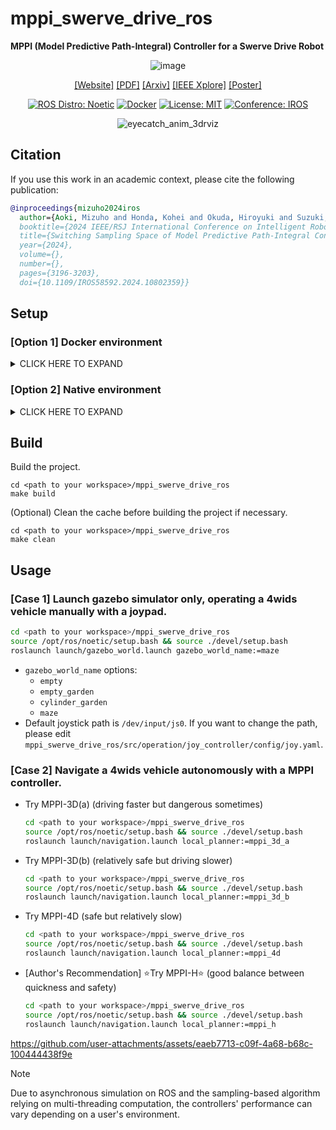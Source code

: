 # mppi_swerve_drive_ros
**MPPI (Model Predictive Path-Integral) Controller for a Swerve Drive Robot**

<div align="center">

![image](https://github.com/user-attachments/assets/56d055e7-f3a4-4c89-940f-577b00e4f088)

[[Website]](https://mizuhoaoki.github.io/projects/iros2024)
[[PDF]](https://mizuhoaoki.github.io/media/papers/IROS2024_paper_mizuhoaoki.pdf)
[[Arxiv]](https://arxiv.org/abs/2409.08648)
[[IEEE Xplore]](https://ieeexplore.ieee.org/document/10802359)
[[Poster]](https://mizuhoaoki.github.io/projects/iros2024_poster.pdf)

[![ROS Distro: Noetic](https://img.shields.io/badge/ROS-Noetic-red.svg)](https://wiki.ros.org/noetic)
[![Docker](https://img.shields.io/badge/-Docker-EEE.svg?logo=docker&style=flat)](https://www.docker.com/)
[![License: MIT](https://img.shields.io/badge/License-MIT-blue.svg)](https://opensource.org/licenses/MIT)
[![Conference: IROS](https://img.shields.io/badge/Publication-IROS2024-purple.svg)](https://iros2024-abudhabi.org/)

<!-- 1-min presentation movie -->
<!-- https://github.com/user-attachments/assets/0b18bb4d-c6ad-407b-919c-c8c3c219d75c -->

<!-- eyecatch movie -->
![eyecatch_anim_3drviz](./media/eyecatch_anim_3drviz.gif)

</div>

## Citation
If you use this work in an academic context, please cite the following publication:
```bibtex
@inproceedings{mizuho2024iros
  author={Aoki, Mizuho and Honda, Kohei and Okuda, Hiroyuki and Suzuki, Tatsuya},
  booktitle={2024 IEEE/RSJ International Conference on Intelligent Robots and Systems (IROS)}, 
  title={Switching Sampling Space of Model Predictive Path-Integral Controller to Balance Efficiency and Safety in 4WIDS Vehicle Navigation}, 
  year={2024},
  volume={},
  number={},
  pages={3196-3203},
  doi={10.1109/IROS58592.2024.10802359}}
```

## Setup

### [Option 1] Docker environment

<details>
<summary>CLICK HERE TO EXPAND</summary>

1. Prerequisites
    - [docker](https://docs.docker.com/engine/install/ubuntu/)
        - For ubuntu users:
            ```
            curl -fsSL https://get.docker.com -o get-docker.sh
            sudo sh get-docker.sh
            ```
    - [rocker](https://github.com/osrf/rocker)
        - For ubuntu users:
            ```
            sudo apt-get install python3-rocker
            ```

1. Clone the project repository.
    ```
    cd <path to your workspace>
    git clone https://github.com/MizuhoAOKI/mppi_swerve_drive_ros
    ```

1. Run for the first time setup to build the docker image.
    ```
    cd <path to your workspace>/mppi_swerve_drive_ros
    make setup_docker
    ```

1. Launch the docker container and get into the bash inside.
    ```
    cd <path to your workspace>/mppi_swerve_drive_ros
    make run_docker
    ```

1. [Inside the docker container] Build the project.
    ```
    cd ~/mppi_swerve_drive_ros
    make build
    ```

</details>


### [Option 2] Native environment

<details>
<summary>CLICK HERE TO EXPAND</summary>

1. Prerequisites
    - [ubuntu 20.04](https://releases.ubuntu.com/focal/)
    - [ros noetic](https://wiki.ros.org/noetic)

1. Clone the project repository.
    ```
    cd <path to your workspace>
    git clone https://github.com/MizuhoAOKI/mppi_swerve_drive_ros
    ```

1. Install foundation packages.
    ```
    cd <path to your workspace>/mppi_swerve_drive_ros
    sudo make install_deps
    ```
1. Initialize rosdep, update it, and install dependencies.
    ```
    cd <path to your workspace>/mppi_swerve_drive_ros
    sudo rosdep init
    rosdep update
    rosdep update && rosdep install -y --from-paths src --ignore-src --rosdistro noetic
    ```
1. Build the project.
    ```
    cd <path to your workspace>/mppi_swerve_drive_ros
    make build
    ```

</details>  


## Build

Build the project.
```
cd <path to your workspace>/mppi_swerve_drive_ros
make build
```

(Optional) Clean the cache before building the project if necessary.
```
cd <path to your workspace>/mppi_swerve_drive_ros
make clean
```


## Usage

### [Case 1] Launch gazebo simulator only, operating a 4wids vehicle manually with a joypad.
```bash
cd <path to your workspace>/mppi_swerve_drive_ros
source /opt/ros/noetic/setup.bash && source ./devel/setup.bash
roslaunch launch/gazebo_world.launch gazebo_world_name:=maze
```

- `gazebo_world_name` options:
    - `empty`
    - `empty_garden`
    - `cylinder_garden`
    - `maze`
- Default joystick path is `/dev/input/js0`. If you want to change the path, please edit `mppi_swerve_drive_ros/src/operation/joy_controller/config/joy.yaml`.


### [Case 2] Navigate a 4wids vehicle autonomously with a MPPI controller.

- Try MPPI-3D(a) (driving faster but dangerous sometimes)
    ```bash
    cd <path to your workspace>/mppi_swerve_drive_ros
    source /opt/ros/noetic/setup.bash && source ./devel/setup.bash
    roslaunch launch/navigation.launch local_planner:=mppi_3d_a
    ```
- Try MPPI-3D(b) (relatively safe but driving slower)
    ```bash
    cd <path to your workspace>/mppi_swerve_drive_ros
    source /opt/ros/noetic/setup.bash && source ./devel/setup.bash
    roslaunch launch/navigation.launch local_planner:=mppi_3d_b
    ```
- Try MPPI-4D (safe but relatively slow)
    ```bash
    cd <path to your workspace>/mppi_swerve_drive_ros
    source /opt/ros/noetic/setup.bash && source ./devel/setup.bash
    roslaunch launch/navigation.launch local_planner:=mppi_4d
    ```
- [Author's Recommendation] ⭐Try MPPI-H⭐ (good balance between quickness and safety)
    ```bash
    cd <path to your workspace>/mppi_swerve_drive_ros
    source /opt/ros/noetic/setup.bash && source ./devel/setup.bash
    roslaunch launch/navigation.launch local_planner:=mppi_h
    ```

https://github.com/user-attachments/assets/eaeb7713-c09f-4a68-b68c-100444438f9e

> [!NOTE]
> Due to asynchronous simulation on ROS and the sampling-based algorithm relying on multi-threading computation, the controllers' performance can vary depending on a user's environment.
